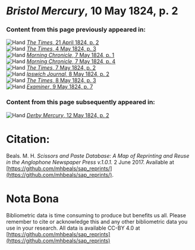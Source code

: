 # *Bristol Mercury*, 10 May 1824, p. 2  
  
### Content from this page previously appeared in:  
![Hand](http://scissorsandpaste.net/wp-content/uploads/2017/06/smallhandpointer.png) [*The Times*, 21 April 1824, p. 2](https://mhbeals.github.io/sap_html/The-Times/The-Times-21-April-1824-p-2)  
![Hand](http://scissorsandpaste.net/wp-content/uploads/2017/06/smallhandpointer.png) [*The Times*, 4 May 1824, p. 3](https://mhbeals.github.io/sap_html/The-Times/The-Times-4-May-1824-p-3)  
![Hand](http://scissorsandpaste.net/wp-content/uploads/2017/06/smallhandpointer.png) [*Morning Chronicle*, 7 May 1824, p. 1](https://mhbeals.github.io/sap_html/Morning-Chronicle/Morning-Chronicle-7-May-1824-p-1)  
![Hand](http://scissorsandpaste.net/wp-content/uploads/2017/06/smallhandpointer.png) [*Morning Chronicle*, 7 May 1824, p. 4](https://mhbeals.github.io/sap_html/Morning-Chronicle/Morning-Chronicle-7-May-1824-p-4)  
![Hand](http://scissorsandpaste.net/wp-content/uploads/2017/06/smallhandpointer.png) [*The Times*, 7 May 1824, p. 2](https://mhbeals.github.io/sap_html/The-Times/The-Times-7-May-1824-p-2)  
![Hand](http://scissorsandpaste.net/wp-content/uploads/2017/06/smallhandpointer.png) [*Ipswich Journal*, 8 May 1824, p. 2](https://mhbeals.github.io/sap_html/Ipswich-Journal/Ipswich-Journal-8-May-1824-p-2)  
![Hand](http://scissorsandpaste.net/wp-content/uploads/2017/06/smallhandpointer.png) [*The Times*, 8 May 1824, p. 3](https://mhbeals.github.io/sap_html/The-Times/The-Times-8-May-1824-p-3)  
![Hand](http://scissorsandpaste.net/wp-content/uploads/2017/06/smallhandpointer.png) [*Examiner*, 9 May 1824, p. 7](https://mhbeals.github.io/sap_html/Examiner/Examiner-9-May-1824-p-7)  
  
### Content from this page subsequently appeared in:  
![Hand](http://scissorsandpaste.net/wp-content/uploads/2017/06/smallhandpointer.png) [*Derby Mercury*, 12 May 1824, p. 2](https://mhbeals.github.io/sap_html/Derby-Mercury/Derby-Mercury-12-May-1824-p-2)  


# Citation: 

Beals. M. H. *Scissors and Paste Database: A Map of Reprinting and Reuse in the Anglophone Newspaper Press v.1.0.1.* 2 June 2017. Available at [https://github.com/mhbeals/sap_reprints/](https://github.com/mhbeals/sap_reprints/). 

# Nota Bona

Bibliometric data is time consuming to produce but benefits us all. Please remember to cite or acknowledge this and any other bibliometric data you use in your research. All data is available CC-BY 4.0 at [https://github.com/mhbeals/sap_reprints](https://github.com/mhbeals/sap_reprints)